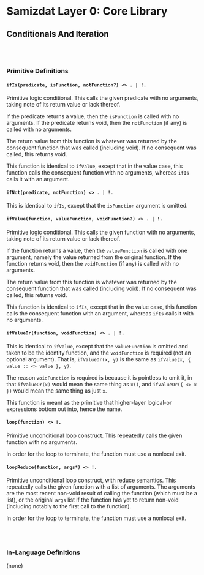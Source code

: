 Samizdat Layer 0: Core Library
==============================

Conditionals And Iteration
--------------------------

<br><br>
### Primitive Definitions

#### `ifIs(predicate, isFunction, notFunction?) <> . | !.`

Primitive logic conditional. This calls the given predicate with no
arguments, taking note of its return value or lack thereof.

If the predicate returns a value, then the `isFunction` is called
with no arguments. If the predicate returns void, then the
`notFunction` (if any) is called with no arguments.

The return value from this function is whatever was returned by the
consequent function that was called (including void). If no consequent
was called, this returns void.

This function is identical to `ifValue`, except that in the value case,
this function calls the consequent function with no arguments, whereas
`ifIs` calls it with an argument.

#### `ifNot(predicate, notFunction) <> . | !.`

This is identical to `ifIs`, except that the `isFunction` argument is omitted.

#### `ifValue(function, valueFunction, voidFunction?) <> . | !.`

Primitive logic conditional. This calls the given function with no
arguments, taking note of its return value or lack thereof.

If the function returns a value, then the `valueFunction` is called
with one argument, namely the value returned from the original
function. If the function returns void, then the `voidFunction` (if
any) is called with no arguments.

The return value from this function is whatever was returned by the
consequent function that was called (including void). If no consequent
was called, this returns void.

This function is identical to `ifIs`, except that in the value case,
this function calls the consequent function with an argument, whereas
`ifIs` calls it with no arguments.

#### `ifValueOr(function, voidFunction) <> . | !.`

This is identical to `ifValue`, except that the `valueFunction` is
omitted and taken to be the identity function, and the `voidFunction`
is required (not an optional argument). That is, `ifValueOr(x, y)` is the
same as `ifValue(x, { value :: <> value }, y)`.

The reason `voidFunction` is required is because it is pointless to omit it,
in that `ifValueOr(x)` would mean the same thing as `x()`, and
`ifValueOr({ <> x })` would mean the same thing as just `x`.

This function is meant as the primitive that higher-layer logical-or
expressions bottom out into, hence the name.

#### `loop(function) <> !.`

Primitive unconditional loop construct. This repeatedly calls the given
function with no arguments.

In order for the loop to terminate, the function must use a nonlocal exit.

#### `loopReduce(function, args*) <> !.`

Primitive unconditional loop construct, with reduce semantics. This repeatedly
calls the given function with a list of arguments. The arguments are the
most recent non-void result of calling the function (which must be a list), or
the original `args` list if the function has yet to return non-void (including
notably to the first call to the function).

In order for the loop to terminate, the function must use a nonlocal exit.


<br><br>
### In-Language Definitions

(none)
